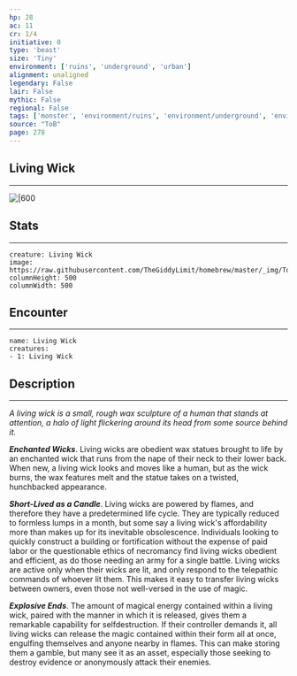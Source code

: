 ```yaml
---
hp: 28
ac: 11
cr: 1/4
initiative: 0
type: 'beast'    
size: 'Tiny'
environment: ['ruins', 'underground', 'urban']
alignment: unaligned
legendary: False
lair: False
mythic: False
regional: False
tags: ['monster', 'environment/ruins', 'environment/underground', 'environment/urban']
source: "ToB"
page: 278
---
```


## Living Wick
---

![|600](https://raw.githubusercontent.com/TheGiddyLimit/homebrew/master/_img/ToB/Living%20Wick.webp)

## Stats
---

```statblock
creature: Living Wick
image: https://raw.githubusercontent.com/TheGiddyLimit/homebrew/master/_img/ToB/token/Living%20Wick.png
columnHeight: 500
columnWidth: 500
```

## Encounter
---

```encounter-table
name: Living Wick
creatures:
- 1: Living Wick
```

## Description
---
_A living wick is a small, rough wax sculpture of a human that stands at attention, a halo of light flickering around its head from some source behind it._

**_Enchanted Wicks_**. Living wicks are obedient wax statues brought to life by an enchanted wick that runs from the nape of their neck to their lower back. When new, a living wick looks and moves like a human, but as the wick burns, the wax features melt and the statue takes on a twisted, hunchbacked appearance.

**_Short-Lived as a Candle_**. Living wicks are powered by flames, and therefore they have a predetermined life cycle. They are typically reduced to formless lumps in a month, but some say a living wick's affordability more than makes up for its inevitable obsolescence. Individuals looking to quickly construct a building or fortification without the expense of paid labor or the questionable ethics of necromancy find living wicks obedient and efficient, as do those needing an army for a single battle.
Living wicks are active only when their wicks are lit, and only respond to the telepathic commands of whoever lit them. This makes it easy to transfer living wicks between owners, even those not well-versed in the use of magic.

**_Explosive Ends_**. The amount of magical energy contained within a living wick, paired with the manner in which it is released, gives them a remarkable capability for selfdestruction. If their controller demands it, all living wicks can release the magic contained within their form all at once, engulfing themselves and anyone nearby in flames. This can make storing them a gamble, but many see it as an asset, especially those seeking to destroy evidence or anonymously attack their enemies.






